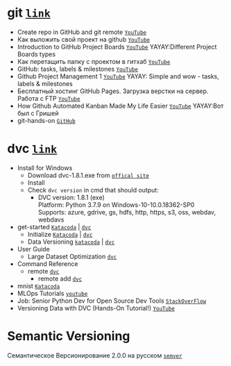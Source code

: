 # git [`link`](https://git-scm.com)
- Create repo in GitHub and git remote  [`YouTube`](https://youtu.be/kLKBcPonMYw?t=675)
- Как выложить свой проект на github [`YouTube`](https://youtu.be/CUDgSbaYGx4)
- Introduction to GitHub Project Boards [`YouTube`](https://youtu.be/idZyqNIrt84) YAYAY:Different Project Boards types
- Как перетащить папку с проектом в гитхаб [`YouTube`](https://youtu.be/mGLVGBBmqIc)
- GitHub: tasks, labels & milestones [`YouTube`](https://youtu.be/ukYSRu4k0gs)
- Github Project Management 1 [`YouTube`](https://youtu.be/RXEy6CFu9Hk) YAYAY: Simple and wow - tasks, labels & milestones
- Бесплатный хостинг GitHub Pages. Загрузка верстки на сервер. Работа с FTP [`YouTube`](https://youtu.be/84cyW2R9WWo)
- How Github Automated Kanban Made My Life Easier [`YouTube`](https://youtu.be/qRdht9CS_No) YAYAY:Вот был с Гришей
- git-hands-on [`GitHub`](https://github.com/dahlbyk/git-hands-on)

# dvc [`link`](https://www.dvc.org)
- Install for Windows 
  - Download dvc-1.8.1.exe from [`offical site`](https://dvc.org/)
  - Install
  - Check `dvc version` in cmd that should output:
    - DVC version: 1.8.1 (exe)  
      Platform: Python 3.7.9 on Windows-10-10.0.18362-SP0  
      Supports: azure, gdrive, gs, hdfs, http, https, s3, oss, webdav, webdavs
- get-started [`Katacoda`](https://katacoda.com/dvc/courses/get-started) | [`dvc`](https://dvc.org/doc/start)
  - Initialize [`Katacoda`](https://katacoda.com/dvc/courses/get-started) | [`dvc`](https://dvc.org/doc/start)
  - Data Versioning [`katacoda`](https://katacoda.com/dvc/courses/get-started/versioning) | [`dvc`](https://dvc.org/doc/start/data-versioning)
- User Guide
  - Large Dataset Optimization [`dvc`](https://dvc.org/doc/user-guide/large-dataset-optimization)
- Command Reference
  - remote [`dvc`](https://dvc.org/doc/command-reference/remote)
    - remote add [`dvc`](https://dvc.org/doc/command-reference/remote/add)
- mnist [`Katacoda`](https://katacoda.com/dvc/courses/tutorials/mnist)
- MLOps Tutorials [`youtube`](https://www.youtube.com/playlist?list=PL7WG7YrwYcnDBDuCkFbcyjnZQrdskFsBz)
- Job: Senior Python Dev for Open Source Dev Tools [`StackOverFlow`](https://stackoverflow.com/jobs/446359/senior-python-dev-for-open-source-dev-tools-iterative-inc)
- Versioning Data with DVC (Hands-On Tutorial!) [`YouTube`](https://youtu.be/kLKBcPonMYw)

# Semantic Versioning
Семантическое Версионирование 2.0.0 на русском [`semver`](https://semver.org/lang/ru/)
